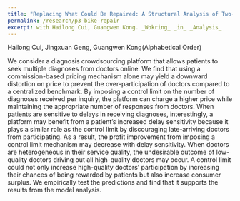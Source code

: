 ```yaml
---
title: "Replacing What Could Be Repaired: A Structural Analysis of Two-Stage Diagnostic Decisions in Managing Shared-Bike Returns"
permalink: /research/p3-bike-repair
excerpt: with Hailong Cui, Guangwen Kong. _Wokring_ _in_ _Analysis_
---
```


Hailong Cui, Jingxuan Geng, Guangwen Kong(Alphabetical Order)

We consider a diagnosis crowdsourcing platform that allows patients to seek multiple diagnoses from doctors online. We find that using a commission-based pricing mechanism alone may yield a downward distortion on price to prevent the over-participation of doctors compared to a centralized benchmark. By imposing a control limit on the number of diagnoses received per inquiry, the platform can charge a higher price while maintaining the appropriate number of responses from doctors. When patients are sensitive to delays in receiving diagnoses, interestingly, a platform may benefit from a patient’s increased delay sensitivity because it plays a similar role as the control limit by discouraging late-arriving doctors from participating. As a result, the profit improvement from imposing a control limit mechanism may decrease with delay sensitivity. When doctors are heterogeneous in their service quality, the undesirable outcome of low-quality doctors driving out all high-quality doctors may occur. A control limit could not only increase high-quality doctors’ participation by increasing their chances of being rewarded by patients but also increase consumer surplus. We empirically test the predictions and find that it supports the results from the model analysis.

